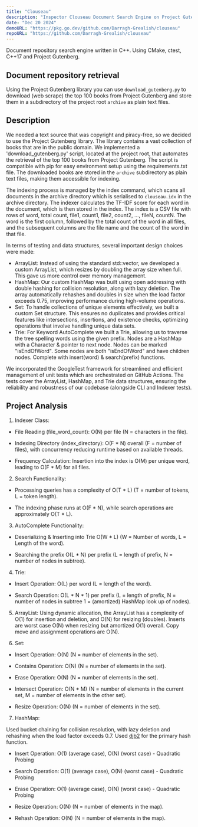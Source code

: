 ```yaml
---
title: "Clouseau"
description: "Inspector Clouseau Document Search Engine on Project Gutenberg directory"
date: "Dec 20 2024"
demoURL: "https://pkg.go.dev/github.com/Darragh-Grealish/clouseau"
repoURL: "https://github.com/Darragh-Grealish/clouseau"
---
```



Document repository search engine written in C++.
Using CMake, ctest, C++17 and Project Gutenberg.

## Document repository retrieval

Using the Project Gutenberg library you can use `download_gutenberg.py` to download (web scrape) the top 100 books from Project Gutenberg and store them in a subdirectory of the project root `archive` as plain text files.

## Description 

We needed a text source that was copyright and piracy-free, so we decided to use the Project Gutenberg library. The library contains a vast collection of books that are in the public domain. We implemented a 'download_gutenberg.py' script, located at the project root, that automates the retrieval of the top 100 books from Project Gutenberg. The script is compatible with pip for easy environment setup using the requirements.txt file. The downloaded books are stored in the `archive` subdirectory as plain text files, making them accessible for indexing.

The indexing process is managed by the index command, which scans all documents in the archive directory which is serialised to `clouseau.idx` in the archive directory. The indexer calculates the TF-IDF score for each word in the document, which is then stored in the index. The index is a CSV file with rows of word, total count, file1, count1, file2, count2, ..., fileN, countN. The word is the first column, followed by the total count of the word in all files, and the subsequent columns are the file name and the count of the word in that file.

In terms of testing and data structures, several important design choices were made:

- ArrayList: Instead of using the standard std::vector, we developed a custom ArrayList, which resizes by doubling the array size when full. This gave us more control over memory management.
- HashMap: Our custom HashMap was built using open addressing with double hashing for collision resolution, along with lazy deletion. The array automatically rehashes and doubles in size when the load factor exceeds 0.75, improving performance during high-volume operations.
- Set: To handle collections of unique elements effectively, we built a custom Set structure. This ensures no duplicates and provides critical features like intersections, insertions, and existence checks, optimizing operations that involve handling unique data sets.
- Trie: For Keyword AutoComplete we built a Trie, allowing us to traverse the tree spelling words using the given prefix. Nodes are a HashMap with a Character & pointer to next node. Nodes can be marked "isEndOfWord". Some nodes are both "isEndOfWord" and have children nodes. Complete with insert(word) & search(prefix) functions.

We incorporated the GoogleTest framework for streamlined and efficient management of unit tests which are orchestrated on GitHub Actions. The tests cover the ArrayList, HashMap, and Trie data structures, ensuring the reliability and robustness of our codebase (alongside CLI and Indexer tests).

## Project Analysis

1. Indexer Class:

- File Reading (file_word_count): O(N) per file (N = characters in the file).

- Indexing Directory (index_directory): O(F * N) overall (F = number of files), with concurrency reducing runtime based on available threads.

- Frequency Calculation: Insertion into the index is O(M) per unique word, leading to O(F * M) for all files.

2. Search Functionality:

- Processing queries has a complexity of O(T * L) (T = number of tokens, L = token length).

- The indexing phase runs at O(F * N), while search operations are approximately O(T * L). 

3. AutoComplete Functionality:

- Deserializing & Inserting into Trie O(W * L) (W = Number of words, L = Length of the word).

- Searching the prefix O(L * N) per prefix (L = length of prefix, N = number of nodes in subtree).

4. Trie:

- Insert Operation: O(L) per word (L = length of the word).

- Search Operation: O(L * N * 1) per prefix (L = length of prefix, N = number of nodes in subtree 1 = (amortized) HashMap look up of nodes).

5. ArrayList: Using dynamic allocation, the ArrayList has a complexity of O(1) for insertion and deletion, and O(N) for resizing (doubles). Inserts are worst case O(N) when resizing but amortized O(1) overall. Copy move and assignment operations are O(N).

6. Set: 

- Insert Operation: O(N) (N = number of elements in the set).

- Contains Operation: O(N) (N = number of elements in the set).

- Erase Operation: O(N) (N = number of elements in the set).

- Intersect Operation: O(N * M) (N = number of elements in the current set, M = number of elements in the other set).

- Resize Operation: O(N) (N = number of elements in the set).

7. HashMap:

Used bucket chaining for collision resolution, with lazy deletion and rehashing when the load factor exceeds 0.7.
Used [djb2](http://www.cse.yorku.ca/~oz/hash.html) for the primary hash function.

- Insert Operation: O(1) (average case), O(N) (worst case)  - Quadratic Probing

- Search Operation: O(1) (average case), O(N) (worst case) - Quadratic Probing

- Erase Operation: O(1) (average case), O(N) (worst case) - Quadratic Probing

- Resize Operation: O(N) (N = number of elements in the map).

- Rehash Operation: O(N) (N = number of elements in the map).


